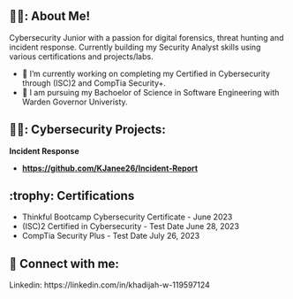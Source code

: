 
<h2> 👩‍💻: About Me!</h2>
Cybersecurity Junior with a passion for digital forensics, threat hunting and incident response. Currently building my Security Analyst skills using various certifications and projects/labs.

- :calendar: I’m currently working on completing my Certified in Cybersecurity through (ISC)2 and CompTia Security+.
- :scroll: I am pursuing my Bachoelor of Science in Software Engineering with Warden Governor Univeristy.
<h2> 🕵️‍♀️: Cybersecurity Projects:</h2>
<b>Incident Response </b>

- <b> https://github.com/KJanee26/Incident-Report </b>


<h2>:trophy: Certifications </h2>

- Thinkful Bootcamp Cybersecurity Certificate - June 2023
- (ISC)2 Certified in Cybersecurity - Test Date June 28, 2023
- CompTia Security Plus - Test Date July 26, 2023

<h2> 🤳 Connect with me:</h2>
Linkedin: https://linkedin.com/in/khadijah-w-119597124

<!--
**KJanee26/KJanee26** is a ✨ _special_ ✨ repository because its `README.md` (this file) appears on your GitHub profile.

Here are some ideas to get you started:
- 👯 I’m looking to collaborate on ...
- 🤔 I’m looking for help with ...
- 💬 Ask me about ...
- 📫 How to reach me: ...
- 😄 Pronouns: ...
- ⚡ Fun fact: ...
-->

